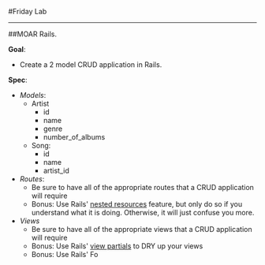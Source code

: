 #Friday Lab

---

##MOAR Rails.

**Goal**:
- Create a 2 model CRUD application in Rails.

**Spec**:
- *Models*:
  - Artist
    - id
    - name
    - genre
    - number_of_albums
  - Song:
    - id
    - name
    - artist_id
- *Routes*:
  - Be sure to have all of the appropriate routes that a CRUD application will require
  - Bonus: Use Rails' [nested resources](http://guides.rubyonrails.org/routing.html#nested-resources) feature, but only do so if you understand what it is doing. Otherwise, it will just confuse you more.
- *Views*
  - Be sure to have all of the appropriate views that a CRUD application will require
  - Bonus: Use Rails' [view partials](http://guides.rubyonrails.org/layouts_and_rendering.html#using-partials) to DRY up your views
  - Bonus: Use Rails' Fo
